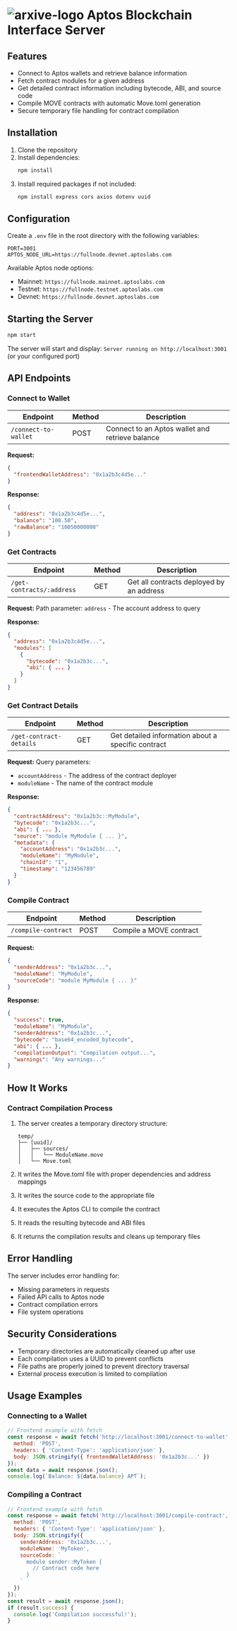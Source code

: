 
# ![arxive-logo](../../arxive-chrome-extension/public/icons/icon16.png) Aptos Blockchain Interface Server


## Features

- Connect to Aptos wallets and retrieve balance information
- Fetch contract modules for a given address
- Get detailed contract information including bytecode, ABI, and source code
- Compile MOVE contracts with automatic Move.toml generation
- Secure temporary file handling for contract compilation

## Installation

1. Clone the repository
2. Install dependencies:
   ```bash
   npm install
   ```
3. Install required packages if not included:
   ```bash
   npm install express cors axios dotenv uuid
   ```

## Configuration

Create a `.env` file in the root directory with the following variables:

```
PORT=3001
APTOS_NODE_URL=https://fullnode.devnet.aptoslabs.com
```

Available Aptos node options:
- Mainnet: `https://fullnode.mainnet.aptoslabs.com`
- Testnet: `https://fullnode.testnet.aptoslabs.com`
- Devnet: `https://fullnode.devnet.aptoslabs.com`

## Starting the Server

```bash
npm start
```

The server will start and display: `Server running on http://localhost:3001` (or your configured port)

## API Endpoints

### Connect to Wallet

| Endpoint | Method | Description |
|----------|--------|-------------|
| `/connect-to-wallet` | POST | Connect to an Aptos wallet and retrieve balance |

**Request:**
```json
{
  "frontendWalletAddress": "0x1a2b3c4d5e..."
}
```

**Response:**
```json
{
  "address": "0x1a2b3c4d5e...",
  "balance": "100.50",
  "rawBalance": "10050000000"
}
```

### Get Contracts

| Endpoint | Method | Description |
|----------|--------|-------------|
| `/get-contracts/:address` | GET | Get all contracts deployed by an address |

**Request:**
Path parameter: `address` - The account address to query

**Response:**
```json
{
  "address": "0x1a2b3c4d5e...",
  "modules": [
    {
      "bytecode": "0x1a2b3c...",
      "abi": { ... }
    }
  ]
}
```

### Get Contract Details

| Endpoint | Method | Description |
|----------|--------|-------------|
| `/get-contract-details` | GET | Get detailed information about a specific contract |

**Request:**
Query parameters:
- `accountAddress` - The address of the contract deployer
- `moduleName` - The name of the contract module

**Response:**
```json
{
  "contractAddress": "0x1a2b3c::MyModule",
  "bytecode": "0x1a2b3c...",
  "abi": { ... },
  "source": "module MyModule { ... }",
  "metadata": {
    "accountAddress": "0x1a2b3c...",
    "moduleName": "MyModule",
    "chainId": "1",
    "timestamp": "123456789"
  }
}
```

### Compile Contract

| Endpoint | Method | Description |
|----------|--------|-------------|
| `/compile-contract` | POST | Compile a MOVE contract |

**Request:**
```json
{
  "senderAddress": "0x1a2b3c...",
  "moduleName": "MyModule",
  "sourceCode": "module MyModule { ... }"
}
```

**Response:**
```json
{
  "success": true,
  "moduleName": "MyModule",
  "senderAddress": "0x1a2b3c...",
  "bytecode": "base64_encoded_bytecode",
  "abi": { ... },
  "compilationOutput": "Compilation output...",
  "warnings": "Any warnings..."
}
```

## How It Works

### Contract Compilation Process

1. The server creates a temporary directory structure:
   ```
   temp/
   ├── [uuid]/
   │   ├── sources/
   │   │   └── ModuleName.move
   │   └── Move.toml
   ```

2. It writes the Move.toml file with proper dependencies and address mappings
3. It writes the source code to the appropriate file
4. It executes the Aptos CLI to compile the contract
5. It reads the resulting bytecode and ABI files
6. It returns the compilation results and cleans up temporary files

## Error Handling

The server includes error handling for:
- Missing parameters in requests
- Failed API calls to Aptos node
- Contract compilation errors
- File system operations

## Security Considerations

- Temporary directories are automatically cleaned up after use
- Each compilation uses a UUID to prevent conflicts
- File paths are properly joined to prevent directory traversal
- External process execution is limited to compilation

## Usage Examples

### Connecting to a Wallet

```javascript
// Frontend example with fetch
const response = await fetch('http://localhost:3001/connect-to-wallet', {
  method: 'POST',
  headers: { 'Content-Type': 'application/json' },
  body: JSON.stringify({ frontendWalletAddress: '0x1a2b3c...' })
});
const data = await response.json();
console.log(`Balance: ${data.balance} APT`);
```

### Compiling a Contract

```javascript
// Frontend example with fetch
const response = await fetch('http://localhost:3001/compile-contract', {
  method: 'POST',
  headers: { 'Content-Type': 'application/json' },
  body: JSON.stringify({
    senderAddress: '0x1a2b3c...',
    moduleName: 'MyToken',
    sourceCode: `
      module sender::MyToken {
        // Contract code here
      }
    `
  })
});
const result = await response.json();
if (result.success) {
  console.log('Compilation successful!');
}
```
